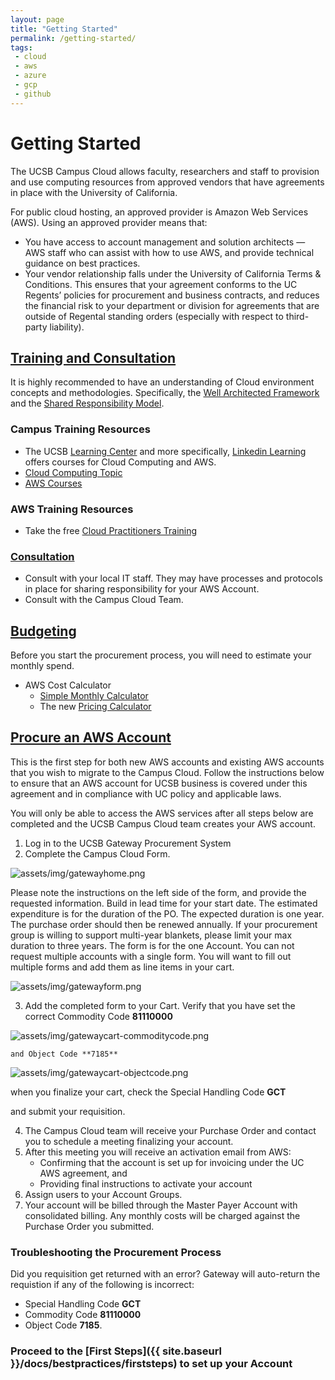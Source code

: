 ```yaml
---
layout: page
title: "Getting Started"
permalink: /getting-started/
tags:
 - cloud
 - aws
 - azure
 - gcp
 - github
---
```


# Getting Started

The UCSB Campus Cloud allows faculty, researchers and staff to provision and use computing resources from approved vendors that have agreements in place with the University of California.

For public cloud hosting, an approved provider is Amazon Web Services (AWS).
Using an approved provider means that:

*   You have access to account management and solution architects — AWS staff who can assist with how to use AWS, and provide technical guidance on best practices.
*   Your vendor relationship falls under the University of California Terms & Conditions. This ensures that your agreement conforms to the UC Regents’ policies for procurement and business contracts, and reduces the financial risk to your department or division for agreements that are outside of Regental standing orders (especially with respect to third-party liability).

## [Training and Consultation](#training)

It is highly recommended to have an understanding of Cloud environment concepts and methodologies. Specifically, the [Well Architected Framework](https://aws.amazon.com/architecture/well-architected/) and
the [Shared Responsibility Model](https://aws.amazon.com/compliance/shared-responsibility-model/).

### Campus Training Resources

*   The UCSB [Learning Center](https://www.learningcenter.ucsb.edu/) and more specifically, [Linkedin Learning](https://www.learningcenter.ucsb.edu/content/linkedin-learning) offers courses for Cloud Computing and AWS.
*   [Cloud Computing Topic](https://www.linkedin.com/learning/topics/cloud-computing-5)
*   [AWS Courses](https://www.linkedin.com/learning/search?keywords=aws)

### AWS Training Resources

*   Take the free [Cloud Practitioners Training](https://www.aws.training/Details/Curriculum?id=27076)

### [Consultation](#consult)

*   Consult with your local IT staff. They may have processes and protocols in place for sharing responsibility for your AWS Account.
*   Consult with the Campus Cloud Team.

## [Budgeting](#budgeting)

Before you start the procurement process, you will need to estimate your monthly spend.

*   AWS Cost Calculator
    *   [Simple Monthly Calculator](https://calculator.s3.amazonaws.com/index.html)
	  *   The new [Pricing Calculator](https://calculator.aws/#/)

## [Procure an AWS Account](#procurement)

This is the first step for both new AWS accounts and existing AWS accounts that you wish to migrate to the Campus Cloud.
Follow the instructions below to ensure that an AWS account for UCSB business is covered under this agreement and in compliance with UC policy and applicable laws.

You will only be able to access the AWS services after all steps below are completed and the UCSB Campus Cloud team creates your AWS account.

1.  Log in to the UCSB Gateway Procurement System
2.  Complete the Campus Cloud Form.

![assets/img/gatewayhome.png]({{site.url}}assets/img/gatewayhome.png)

   Please note the instructions on the left side of the form, and provide the requested information. Build in lead time for your start date. The estimated expenditure is for the duration of the PO.
   The expected duration is one year. The purchase order should then be renewed annually. If your procurement group is willing to support multi-year blankets, please limit your max duration to three years.
   The form is for the one Account. You can not request multiple accounts with a single form. You will want to fill out multiple forms and add them as line items in your cart.

  ![assets/img/gatewayform.png]({{site.url}}assets/img/gatewayform.png)

3.  Add the completed form to your Cart.
     Verify that you have set the correct Commodity Code **81110000**

![assets/img/gatewaycart-commoditycode.png]({{site.url}}assets/img/gatewaycart-commoditycode.png)

    and Object Code **7185**

  ![assets/img/gatewaycart-objectcode.png]({{site.url}}assets/img/gatewaycart-objectcode.png)	 

   when you finalize your cart, check the Special Handling Code **GCT**

   and submit your requisition.

4.  The Campus Cloud team will receive your Purchase Order and contact you to schedule a meeting finalizing your account.
5.  After this meeting you will receive an activation email from AWS:
    *  Confirming that the account is set up for invoicing under the UC AWS agreement, and
    *  Providing final instructions to activate your account
6.  Assign users to your Account Groups.
7.  Your account will be billed through the Master Payer Account with consolidated billing. Any monthly costs will be charged against the Purchase Order you submitted.

### Troubleshooting the Procurement Process

 Did you requisition get returned with an error? Gateway will auto-return the requistion if any of the following is incorrect:

*   Special Handling Code __GCT__
*   Commodity Code __81110000__
*   Object Code __7185__.

### Proceed to the [First Steps]({{ site.baseurl }}/docs/bestpractices/firststeps) to set up your Account
